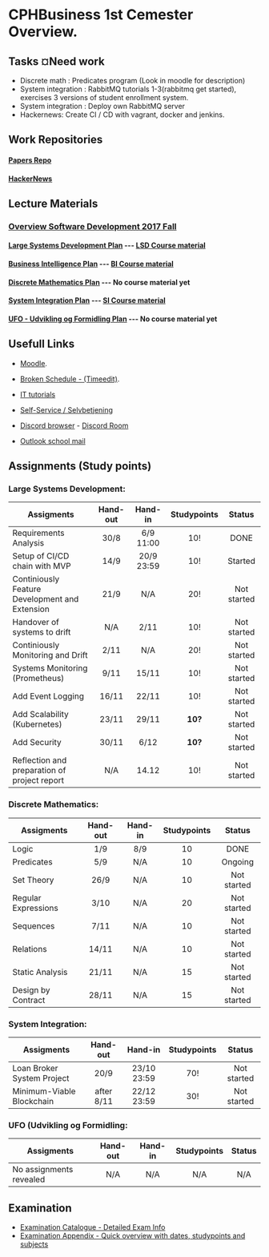 # CPHBusiness 1st Cemester Overview.

## Tasks ¤Need work
- Discrete math : Predicates program (Look in moodle for description)
- System integration : RabbitMQ tutorials 1-3(rabbitmq get started), exercises 3 versions of student enrollment system.
- System integration : Deploy own RabbitMQ server
- Hackernews: Create CI / CD with vagrant, docker and jenkins.

## Work Repositories

#### [Papers Repo](https://github.com/DanielHauge/CPHBusiness_Papers)
#### [HackerNews](https://github.com/DanielHauge/HackerNews-Grp8)

## Lecture Materials

### [Overview Software Development 2017 Fall](https://datsoftlyngby.github.io/soft2017fall/)
#### [Large Systems Development Plan](https://datsoftlyngby.github.io/soft2017fall/LSD_plan.html) --- [LSD Course material](https://github.com/datsoftlyngby/soft2017fall-lsd-teaching-material)
#### [Business Intelligence Plan](https://datsoftlyngby.github.io/soft2017fall/BI_plan.html) --- [BI Course material](https://github.com/datsoftlyngby/soft2017fall-business-intelligence-teaching-material)
#### [Discrete Mathematics Plan](https://datsoftlyngby.github.io/soft2017fall/DM_plan.html) --- No course material yet
#### [System Integration Plan](https://datsoftlyngby.github.io/soft2017fall/SI_plan.html) --- [SI Course material](https://github.com/datsoftlyngby/soft2017fall-system-integration-teaching-material)
#### [UFO - Udvikling og Formidling Plan](https://datsoftlyngby.github.io/soft2017fall/UFO_plan.html) --- No course material yet

## Usefull Links
- [Moodle](https://cphbusiness.mrooms.net/).

- [Broken Schedule - (Timeedit)](https://dk.timeedit.net/web/cphbusiness/db1/student/riqv6Q5cf2XZ4qQy7b75ZQ7061ZmZ3ZrQ5qYQYQQ7Yo7o.html).

- [IT tutorials](https://www.cphbusiness.dk/guides)

- [Self-Service / Selvbetjening](https://selvbetjening.cphbusiness.dk/loggedin/default.aspx)

- [Discord browser](https://discordapp.com/) - [Discord Room](https://discord.gg/PPdSD6)

- [Outlook school mail](https://outlook.office.com)

## Assignments (Study points)
### Large Systems Development:
| Assigments    | Hand-out  | Hand-in       | Studypoints | Status    |     
| ------------- |:---------:|:-------------:|:-----------:|:---------:|
| Requirements Analysis                          | 30/8  |  6/9 11:00 | 10! | DONE
| Setup of CI/CD chain with MVP                  | 14/9  | 20/9 23:59 | 10! | Started
| Continiously Feature Development and Extension | 21/9  | N/A        | 20! | Not started
| Handover of systems to drift                   | N/A   | 2/11       | 10! | Not started
| Continiously Monitoring and Drift              | 2/11  | N/A        | 20! | Not started
| Systems Monitoring (Prometheus)                | 9/11  | 15/11      | 10! | Not started
| Add Event Logging                              | 16/11 | 22/11      | 10! | Not started
| Add Scalability (Kubernetes)                   | 23/11 | 29/11      | **10?** | Not started
| Add Security                                   | 30/11 | 6/12       | **10?** | Not started
| Reflection and preparation of project report   | N/A   | 14.12      | 10! | Not started
### Discrete Mathematics:
| Assigments    | Hand-out  | Hand-in       | Studypoints | Status    |     
| ------------- |:---------:|:-------------:|:-----------:|:---------:|
| Logic               | 1/9   | 8/9 | 10 | DONE
| Predicates          | 5/9   | N/A | 10 | Ongoing
| Set Theory          | 26/9  | N/A | 10 | Not started
| Regular Expressions | 3/10  | N/A | 20 | Not started
| Sequences           | 7/11  | N/A | 10 | Not started 
| Relations           | 14/11 | N/A | 10 | Not started
| Static Analysis     | 21/11 | N/A | 15 | Not started
| Design by Contract  | 28/11 | N/A | 15 | Not started
### System Integration:
| Assigments    | Hand-out  | Hand-in       | Studypoints | Status    |     
| ------------- |:---------:|:-------------:|:-----------:|:---------:|
| Loan Broker System Project | 20/9       | 23/10 23:59 | 70! | Not started
| Minimum-Viable Blockchain  | after 8/11 | 22/12 23:59 | 30! | Not started
### UFO (Udvikling og Formidling:
| Assigments    | Hand-out  | Hand-in       | Studypoints | Status    |     
| ------------- |:---------:|:-------------:|:-----------:|:---------:|
| No assignments revealed | N/A | N/A | N/A |N/A



## Examination
 - [Examination Catalogue - Detailed Exam Info](https://efif.sharepoint.com/sites/cph/Lyngby/_layouts/15/guestaccess.aspx?docid=08359e3281bab4316ba686686597ccd1d&authkey=Ac1u0VczZABKH9DV3hOjgPg)
 - [Examination Appendix - Quick overview with dates, studypoints and subjects](https://efif.sharepoint.com/sites/cph/Lyngby/_layouts/15/guestaccess.aspx?docid=056aa4bea28034c589122bb4ac5d36f16&authkey=AU-b7BlriEhRLwGW8fRbKlk)

